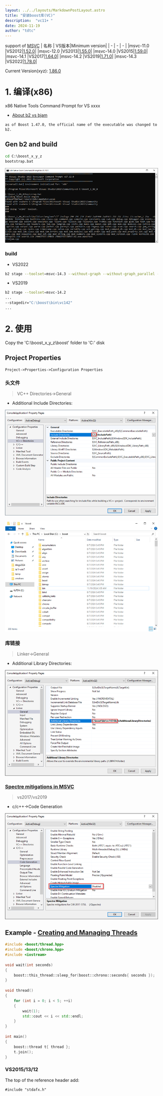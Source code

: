 ```yaml
---
layout: ../../layouts/MarkdownPostLayout.astro
title: "安装boost库(VC)"
description:  "vc11+ "
date: 2024-11-19
author: "tdtc"
---
```


support of [MSVC](https://en.wikipedia.org/wiki/Microsoft_Visual_C%2B%2B#Internal_version_numbering)
|     名称  | VS版本|Minimum version|
|      -   | -    | -    |
|msvc-11.0 |VS2012|[1.52.0](https://sourceforge.net/projects/boost/files/boost-binaries)|
|msvc-12.0 |VS2013|[1.55.0](https://sourceforge.net/projects/boost/files/boost-binaries)|
|msvc-14.0 |VS2015|[1.59.0](https://sourceforge.net/projects/boost/files/boost-binaries)|
|msvc-14.1 |VS2017|[1.64.0](https://boostorg.jfrog.io/artifactory/main/release)|
|msvc-14.2 |VS2019|[1.71.0](https://boostorg.jfrog.io/artifactory/main/release)|
|msvc-14.3 |VS2022|[1.78.0](https://boostorg.jfrog.io/artifactory/main/release)|

Current Version(xyz): [1.86.0](https://www.boost.org/users/download/)

# 1. 编译(x86)
x86 Native Tools Command Prompt for VS xxxx

- [About b2 vs bjam](https://www.boost.org/build/doc/html/bbv2/faq/names.html)
```
as of Boost 1.47.0, the official name of the executable was changed to b2.
```

## Gen b2 and build
```cmd
cd C:\boost_x_y_z
bootstrap.bat
```
<!-- vs2019: https://github.com/tdtc-hrb/csdn/raw/master/images/boost-cmd1.png -->
<!-- vs2015: https://github.com/tdtc-hrb/csdn/raw/master/images/boost-cmd1(vs2015).png -->
<!-- vs2022.6: https://github.com/tdtc-hrb/csdn/raw/master/images/boost-cmd1(vs2022).png -->
![windows cmd1](https://github.com/tdtc-hrb/csdn/raw/master/images/boost-cmd1(vs2022.12).png)

### build
- VS2022
```bash
b2 stage --toolset=msvc-14.3 --without-graph --without-graph_parallel --without-math --without-mpi --without-python --without-serialization --without-wave --stagedir="C:\boost\bin\vc143" link=static runtime-link=shared runtime-link=static threading=multi debug release
```

- VS2019
```bash
b2 stage --toolset=msvc-14.2 
...
--stagedir="C:\boost\bin\vc142"
...
```


# 2. 使用
Copy the 'C:\boost_x_y_z\boost' folder to 'C:' disk

## Project Properties
```
Project->Properties->Configuration Properties
```

### 头文件
> VC++ Directories->General

- Additional Include Directories:
<!-- vs2019: https://github.com/tdtc-hrb/csdn/raw/master/images/boost-header1.png -->
<!-- vs2019: https://github.com/tdtc-hrb/csdn/raw/master/images/boost-header2.png -->
![VS2022 directories](https://github.com/tdtc-hrb/csdn/raw/master/images/boost-header1(vs2022).png)
<!-- boost v1.82: https://github.com/tdtc-hrb/csdn/raw/master/images/boost-header2(v182).png -->
![VS2022 header2](https://github.com/tdtc-hrb/csdn/raw/master/images/boost-header2(v186).png)

### 库链接
> Linker->General

- Additional Library Directories:
<!-- vs2019: https://github.com/tdtc-hrb/csdn/raw/master/images/boost-linker1.png -->
<!-- vs2015: https://github.com/tdtc-hrb/csdn/raw/master/images/boost-linker1(vs2015).png -->
![VS2022 linker1](https://github.com/tdtc-hrb/csdn/raw/master/images/boost-linker1(vs2022).png)

### [Spectre mitigations in MSVC](https://devblogs.microsoft.com/cppblog/spectre-mitigations-in-msvc)
> vs2017/vs2019

- c/c++->Code Generation
<!-- vs2019: https://github.com/tdtc-hrb/csdn/raw/master/images/gen1-vc142.png -->
![VS2022 c++](https://github.com/tdtc-hrb/csdn/raw/master/images/gen1-vc143.png)


## Example - [Creating and Managing Threads](https://theboostcpplibraries.com/boost.thread-management)
```c++
#include <boost/thread.hpp>
#include <boost/chrono.hpp>
#include <iostream>

void wait(int seconds)
{
    boost::this_thread::sleep_for(boost::chrono::seconds{ seconds });
}

void thread()
{
    for (int i = 0; i < 5; ++i)
    {
        wait(1);
        std::cout << i << std::endl;
    }
}

int main()
{
    boost::thread t{ thread };
    t.join();
}
```

### VS2015/13/12

The top of the reference header add:
```
#include "stdafx.h"
```
